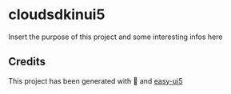 # cloudsdkinui5

Insert the purpose of this project and some interesting infos here

## Credits

This project has been generated with 💙 and [easy-ui5](https://github.com/SAP)
